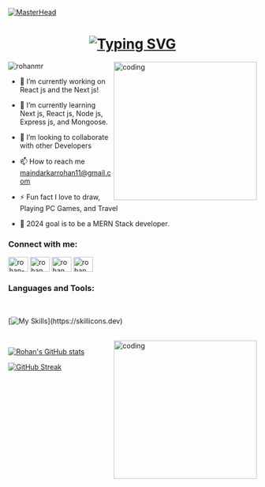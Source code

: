 [![MasterHead ](https://camo.githubusercontent.com/48ec00ed4c84e771db4a1db90b56352923a8d644452a32b434d68e97006c9337/68747470733a2f2f63686b736b696c6c732e636f6d2f77702d636f6e74656e742f75706c6f6164732f323032302f30342f504e432d416e696d617465642d42616e6e6572732e676966)](https://rohanmr.io)


<h1 align="center"><a href="https://git.io/typing-svg"><img src="https://readme-typing-svg.herokuapp.com?font=Fira+Code&duration=2500&pause=800&color=F7CB93&width=460&lines=Hi+%F0%9F%91%8B%2C+I'm+Rohan+a+Student%2C+Developer%2C;+And+also++Sometime++Instructor!;I'M+Web+Developer+Most+Friendly;+With+Front-End+Development.+" alt="Typing SVG" /></a></a></h1>


<img align="right" width="290" height='280' src="https://dresma.ai/wp-content/uploads/2022/01/mern-stack-developer.gif" alt="coding" />

<p align="left"> <img src="https://komarev.com/ghpvc/?username=rohanmr&label=Profile%20views&color=0e75b6&style=flat" alt="rohanmr" /> </p>

- 🔭 I’m currently working on React js and the Next js!

- 🌱 I’m currently learning Next js, React js, Node js, Express js, and Mongoose. 

- 👯 I’m looking to collaborate with other Developers

- 📫 How to reach me maindarkarrohan11@gmail.com

- ⚡ Fun fact I love to draw, Playing PC Games, and Travel

- 📘 2024 goal is to be a MERN Stack developer.
  <br/>

<h3 align="left">Connect with me:</h3>
<p align="left">
<a href="https://linkedin.com/in/rohan-maindarkar-b45000227" target="blank"><img align="center" src="https://raw.githubusercontent.com/rahuldkjain/github-profile-readme-generator/master/src/images/icons/Social/linked-in-alt.svg" alt="rohan-maindarkar-b45000227" height="30" width="40" /></a>
<a href="https://fb.com/rohan maindarkar" target="blank"><img align="center" src="https://raw.githubusercontent.com/rahuldkjain/github-profile-readme-generator/master/src/images/icons/Social/facebook.svg" alt="rohan maindarkar" height="30" width="40" /></a>
<a href="https://instagram.com/rohan_m_421" target="blank"><img align="center" src="https://raw.githubusercontent.com/rahuldkjain/github-profile-readme-generator/master/src/images/icons/Social/instagram.svg" alt="rohan_m_421" height="30" width="40" /></a>
<a href="https://discord.gg/rohanm" target="blank"><img align="center" src="https://raw.githubusercontent.com/rahuldkjain/github-profile-readme-generator/master/src/images/icons/Social/discord.svg" alt="rohanm" height="30" width="40" /></a>
</p>


  

<h3 align="left">Languages and Tools:</h3><br/>

[![My Skills](https://skillicons.dev/icons?i=html,css,js,ts,react,next,bootstrap,tailwindcss,sass,redux,git,github,mysql,mongodb,postgresql,express,nodejs,c,python,django,postman,wordpress,mui,stackoverflow,vscode,)](https://skillicons.dev)

<br/>



<!--<img align="right" width="280" height='440' src="https://web3canvas.com/wp-content/uploads/2018/12/animation-delight-users.gif" alt="coding" />-->

<img align="right" width="290" height='280' src="https://cdni.iconscout.com/illustration/premium/thumb/web-development-3454628-2918517.png" alt="coding" />

[![Rohan's GitHub stats](https://github-readme-stats.vercel.app/api?username=rohanmr&show_icons=true&theme=dark)](https://github.com/rohanmr/github-readme-stats)


[![GitHub Streak](https://streak-stats.demolab.com?user=rohanmr&theme=dark)](https://git.io/streak-stats)


